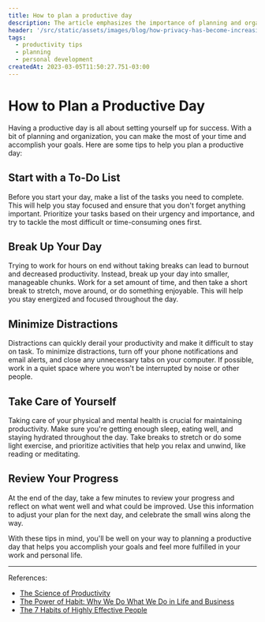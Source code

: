 ```yaml
---
title: How to plan a productive day
description: The article emphasizes the importance of planning and organization to achieve productivity and success in both work and personal life. It also provides references to related resources for further reading.
header: '/src/static/assets/images/blog/how-privacy-has-become-increasingly-important/privacy.png'
tags:
  - productivity tips
  - planning
  - personal development
createdAt: 2023-03-05T11:50:27.751-03:00
---
```


# How to Plan a Productive Day

Having a productive day is all about setting yourself up for success. With a bit of planning and organization, you can make the most of your time and accomplish your goals. Here are some tips to help you plan a productive day:

## Start with a To-Do List

Before you start your day, make a list of the tasks you need to complete. This will help you stay focused and ensure that you don't forget anything important. Prioritize your tasks based on their urgency and importance, and try to tackle the most difficult or time-consuming ones first.

## Break Up Your Day

Trying to work for hours on end without taking breaks can lead to burnout and decreased productivity. Instead, break up your day into smaller, manageable chunks. Work for a set amount of time, and then take a short break to stretch, move around, or do something enjoyable. This will help you stay energized and focused throughout the day.

## Minimize Distractions

Distractions can quickly derail your productivity and make it difficult to stay on task. To minimize distractions, turn off your phone notifications and email alerts, and close any unnecessary tabs on your computer. If possible, work in a quiet space where you won't be interrupted by noise or other people.

## Take Care of Yourself

Taking care of your physical and mental health is crucial for maintaining productivity. Make sure you're getting enough sleep, eating well, and staying hydrated throughout the day. Take breaks to stretch or do some light exercise, and prioritize activities that help you relax and unwind, like reading or meditating.

## Review Your Progress

At the end of the day, take a few minutes to review your progress and reflect on what went well and what could be improved. Use this information to adjust your plan for the next day, and celebrate the small wins along the way.

With these tips in mind, you'll be well on your way to planning a productive day that helps you accomplish your goals and feel more fulfilled in your work and personal life.

---

References:

- [The Science of Productivity](https://www.youtube.com/watch?v=lHfjvYzr-3g)
- [The Power of Habit: Why We Do What We Do in Life and Business](https://www.goodreads.com/book/show/12609433-the-power-of-habit)
- [The 7 Habits of Highly Effective People](https://www.goodreads.com/book/show/36072.The_7_Habits_of_Highly_Effective_People)

